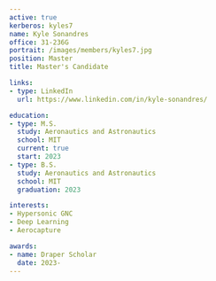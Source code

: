 ```yaml
---
active: true
kerberos: kyles7
name: Kyle Sonandres
office: 31-236G
portrait: /images/members/kyles7.jpg
position: Master
title: Master's Candidate

links:
- type: LinkedIn
  url: https://www.linkedin.com/in/kyle-sonandres/

education:
- type: M.S.
  study: Aeronautics and Astronautics
  school: MIT
  current: true
  start: 2023
- type: B.S.
  study: Aeronautics and Astronautics
  school: MIT
  graduation: 2023

interests:
- Hypersonic GNC
- Deep Learning
- Aerocapture

awards:
- name: Draper Scholar
  date: 2023-
--- 
```

